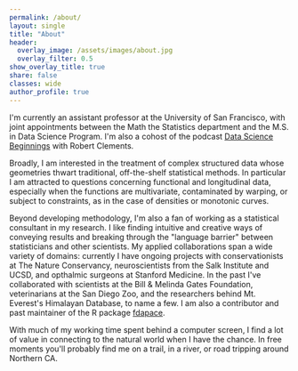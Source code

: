 ```yaml
---
permalink: /about/
layout: single
title: "About"
header:
  overlay_image: /assets/images/about.jpg
  overlay_filter: 0.5
show_overlay_title: true
share: false
classes: wide
author_profile: true  
---
```


I'm currently an assistant professor at the University of San Francisco, with joint appointments between the Math the Statistics department and the M.S. in Data Science Program. I'm also a cohost of the podcast [Data Science Beginnings](https://open.spotify.com/show/5SY1TPw3FubdSxCqrxUKZv) with Robert Clements.

Broadly, I am interested in the treatment of complex structured data whose geometries thwart traditional, off-the-shelf statistical methods. In particular I am attracted to questions concerning functional and longitudinal data, especially when the functions are multivariate, contaminated by warping, or subject to constraints, as in the case of densities or monotonic curves. 

<!--- I received my PhD in Statistics at UC Davis while working with [Prof. Hans-Georg Müller](https://anson.ucdavis.edu/~mueller/). A motivating example for much of my work arises in the study of human growth curves, in which several body measurements are tracked from infancy to adulthood. In my PhD, my methodological projects involved identifying systematic phase variation in growth spurts across both individuals and different modalities of growth (e.g. arms, legs, spine). My research approaches this problem by exploring models which can quantify intercomponent time dynamics for multivariate functional data, like time warping and time shifting frameworks. --->

Beyond developing methodology, I'm also a fan of working as a statistical consultant in my research. I like finding intuitive and creative ways of conveying results and breaking through the "language barrier" between statisticians and other scientists. My applied collaborations span a wide variety of domains: currently I have ongoing projects with conservationists at The Nature Conservancy, neuroscientists from the Salk Institute and UCSD, and opthalmic surgeons at Stanford Medicine. In the past I've collaborated with scientists at the Bill & Melinda Gates Foundation, veterinarians at the San Diego Zoo, and the researchers behind Mt. Everest's Himalayan Database, to name a few. I am also a contributor and past maintainer of the R package [fdapace](https://cran.r-project.org/web/packages/fdapace/index.html). 

With much of my working time spent behind a computer screen, I find a lot of value in connecting to the natural world when I have the chance. In free moments you'll probably find me on a trail, in a river, or road tripping around Northern CA.
